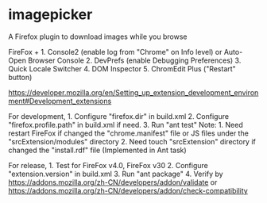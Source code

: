 imagepicker
===========

A Firefox plugin to download images while you browse

FireFox +
    1. Console2 (enable log from "Chrome" on Info level) or Auto-Open Browser Console
    2. DevPrefs (enable Debugging Preferences)
    3. Quick Locale Switcher
    4. DOM Inspector
    5. ChromEdit Plus ("Restart" button)

https://developer.mozilla.org/en/Setting_up_extension_development_environment#Development_extensions

For development,
    1. Configure "firefox.dir" in build.xml
    2. Configure "firefox.profile.path" in build.xml if need.
    3. Run "ant test"
Note:
    1. Need restart FireFox if changed the "chrome.manifest" file or JS files under the "srcExtension/modules" directory
    2. Need touch "srcExtension" directory if changed the "install.rdf" file (Implemented in Ant task)

For release,
    1. Test for FireFox v4.0, FireFox v30
    2. Configure "extension.version" in build.xml
    3. Run "ant package"
    4. Verify by https://addons.mozilla.org/zh-CN/developers/addon/validate or https://addons.mozilla.org/zh-CN/developers/addon/check-compatibility

